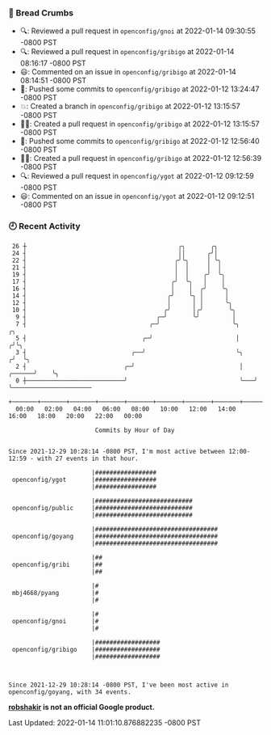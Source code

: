 ### 🍞 Bread Crumbs

 * 🔍: Reviewed a pull request in  `openconfig/gnoi` at 2022-01-14 09:30:55 -0800 PST
 * 🔍: Reviewed a pull request in  `openconfig/gribigo` at 2022-01-14 08:16:17 -0800 PST
 * 😃: Commented on an issue in `openconfig/gribigo` at 2022-01-14 08:14:51 -0800 PST
 * 🚢: Pushed some commits to `openconfig/gribigo` at 2022-01-12 13:24:47 -0800 PST
 * 💥: Created a branch in `openconfig/gribigo` at 2022-01-12 13:15:57 -0800 PST
 * ✍🏼: Created a pull request in `openconfig/gribigo` at 2022-01-12 13:15:57 -0800 PST
 * 🚢: Pushed some commits to `openconfig/gribigo` at 2022-01-12 12:56:40 -0800 PST
 * ✍🏼: Created a pull request in `openconfig/gribigo` at 2022-01-12 12:56:39 -0800 PST
 * 🔍: Reviewed a pull request in  `openconfig/ygot` at 2022-01-12 09:12:59 -0800 PST
 * 😃: Commented on an issue in `openconfig/ygot` at 2022-01-12 09:12:51 -0800 PST

### 🕘 Recent Activity
```
 26 ┼                                          ╭╮       ╭╮
 24 ┤                                          ││      ╭╯│
 22 ┤                                         ╭╯╰╮     │ ╰╮
 21 ┤                                         │  │     │  │
 19 ┤                                         │  │    ╭╯  ╰╮
 17 ┤                                        ╭╯  ╰╮   │    │
 16 ┤                                        │    │  ╭╯    ╰╮
 14 ┤                                       ╭╯    ╰╮ │      │
 12 ┤                                       │      │ │      ╰╮
 10 ┤                                      ╭╯      │╭╯       ╰╮
  9 ┤                                    ╭─╯       ╰╯         │
  7 ┤                                  ╭─╯                    ╰╮             ╭╮
  5 ┤                                ╭─╯                       │            ╭╯╰╮
  3 ┤                             ╭──╯                         ╰╮          ╭╯  ╰╮
  2 ┤                           ╭─╯                             │   ╭──────╯    ╰╮
  0 ┼───────────────────────────╯                               ╰───╯            ╰──────────────────────
    +───────+───────+───────+───────+───────+───────+───────+───────+───────+───────+───────+───────+────
  00:00   02:00   04:00   06:00   08:00   10:00   12:00   14:00   16:00   18:00   20:00   22:00   00:00   

						Commits by Hour of Day


Since 2021-12-29 10:28:14 -0800 PST, I'm most active between 12:00-12:59 - with 27 events in that hour.

```



```
                       |#################
 openconfig/ygot       |#################
                       |#################

                       |###########################
 openconfig/public     |###########################
                       |###########################

                       |##################################
 openconfig/goyang     |##################################
                       |##################################

                       |##
 openconfig/gribi      |##
                       |##

                       |#
 mbj4668/pyang         |#
                       |#

                       |#
 openconfig/gnoi       |#
                       |#

                       |##################
 openconfig/gribigo    |##################
                       |##################



Since 2021-12-29 10:28:14 -0800 PST, I've been most active in openconfig/goyang, with 34 events.

```
**[robshakir](mailto:robjs@google.com) is not an official Google product.**  


Last Updated: 2022-01-14 11:01:10.876882235 -0800 PST
